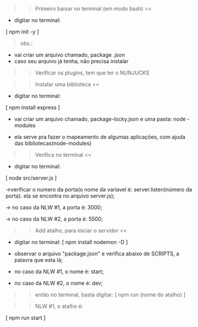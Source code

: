 >> Primeiro baixar no terminal (em modo bash) <<

* digitar no terminal:

[ npm init -y ]

> obs.: 
- vai criar um arquivo chamado, package .json
- caso seu arquivo já tenha, não precisa instalar

>> Verificar os plugins, tem que ter o NUNJUCKS 

>> Instalar uma biblioteca <<

* digitar no terminal:

[ npm install express ]

* vai criar um arquivo chamado, package-locky.json e uma pasta: node - modules
- ela serve pra fazer o mapeamento de algumas aplicações, com ajuda das bibliotecas(node-modules)


>> Verifica no terminal <<

* digitar no terminal:

[ node src/server.js ]

->verificar o numero da porta(o nome da variavel é: server.listen(número da porta). ela se encontra no arquivo server.js);

-> no caso da NLW #1, a porta é: 3000;

-> no caso da NLW #2, a porta é: 5500;

>> Add atalho, para iniciar o servidor <<

* digitar no terminal:
[ npm install nodemon -D ]

- observar o arquivo "package.json" e verifica abaixo de SCRIPTS, a palavra que esta lá;

- no caso da NLW #1, o nome é: start;

- no caso da NLW #2, o nome é: dev;


>> então no terminal, basta digitar:
[ npm run (nome do atalho) ]

>> NLW #1, o atalho é: 

[ npm run start ]


